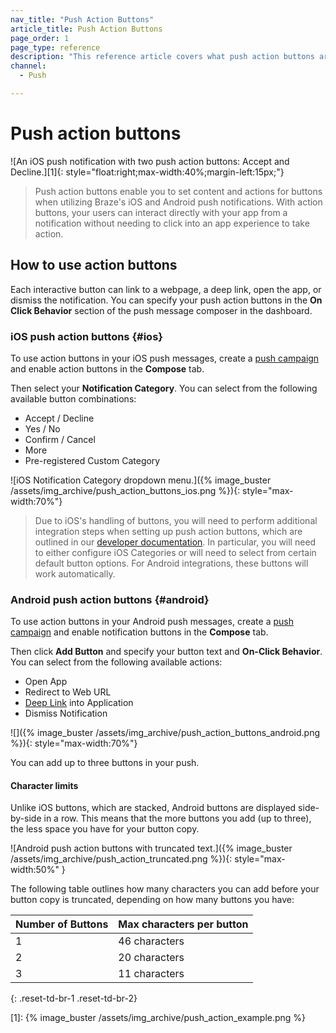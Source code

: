 ```yaml
---
nav_title: "Push Action Buttons"
article_title: Push Action Buttons
page_order: 1
page_type: reference
description: "This reference article covers what push action buttons are and the difference across iOS and Android platforms."
channel:
  - Push

---
```


# Push action buttons

![An iOS push notification with two push action buttons: Accept and Decline.][1]{: style="float:right;max-width:40%;margin-left:15px;"}

> Push action buttons enable you to set content and actions for buttons when utilizing Braze's iOS and Android push notifications. With action buttons, your users can interact directly with your app from a notification without needing to click into an app experience to take action.

## How to use action buttons

Each interactive button can link to a webpage, a deep link, open the app, or dismiss the notification. You can specify your push action buttons in the **On Click Behavior** section of the push message composer in the dashboard.

### iOS push action buttons {#ios}

To use action buttons in your iOS push messages, create a [push campaign]({{site.baseurl}}/user_guide/message_building_by_channel/push/creating_a_push_message/) and enable action buttons in the **Compose** tab.

Then select your **Notification Category**. You can select from the following available button combinations:

- Accept / Decline
- Yes / No
- Confirm / Cancel
- More
- Pre-registered Custom Category

![iOS Notification Category dropdown menu.]({% image_buster /assets/img_archive/push_action_buttons_ios.png %}){: style="max-width:70%"}

>  Due to iOS's handling of buttons, you will need to perform additional integration steps when setting up push action buttons, which are outlined in our [developer documentation]({{site.baseurl}}/developer_guide/platform_integration_guides/swift/push_notifications/customization/action_buttons/). In particular, you will need to either configure iOS Categories or will need to select from certain default button options. For Android integrations, these buttons will work automatically.

### Android push action buttons {#android}

To use action buttons in your Android push messages, create a [push campaign]({{site.baseurl}}/user_guide/message_building_by_channel/push/creating_a_push_message/) and enable notification buttons in the **Compose** tab.

Then click <i class="fas fa-plus-circle"></i> **Add Button** and specify your button text and **On-Click Behavior**. You can select from the following available actions:

- Open App
- Redirect to Web URL
- [Deep Link]({{site.baseurl}}/user_guide/personalization_and_dynamic_content/deep_linking_to_in-app_content/) into Application
- Dismiss Notification

![]({% image_buster /assets/img_archive/push_action_buttons_android.png %}){: style="max-width:70%"}

You can add up to three buttons in your push.

#### Character limits

Unlike iOS buttons, which are stacked, Android buttons are displayed side-by-side in a row. This means that the more buttons you add (up to three), the less space you have for your button copy. 

![Android push action buttons with truncated text.]({% image_buster /assets/img_archive/push_action_truncated.png %}){: style="max-width:50%" }

The following table outlines how many characters you can add before your button copy is truncated, depending on how many buttons you have:

| Number of Buttons | Max characters per button |
| --- | --- |
| 1 | 46 characters |
| 2 | 20 characters |
| 3 | 11 characters |
{: .reset-td-br-1 .reset-td-br-2}


[1]: {% image_buster /assets/img_archive/push_action_example.png %}

